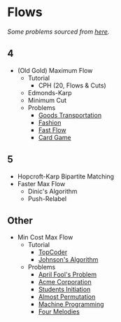 # Flows

*Some problems sourced from [here](http://codeforces.com/blog/entry/54526?#comment-385354).*
  
## 4
  * (Old Gold) Maximum Flow
    * Tutorial
      * CPH (20, Flows & Cuts)
    * Edmonds-Karp
    * Minimum Cut
    * Problems
      * [Goods Transportation](http://codeforces.com/problemset/problem/724/E) [](52)
      * [Fashion](https://csacademy.com/contest/rmi-2017-day-1/task/fashion/statement/) [](95)
      * [Fast Flow](http://www.spoj.com/problems/FASTFLOW/) [](107)
      * [Card Game](http://codeforces.com/problemset/problem/808/F) [](135)

## 5
  * Hopcroft-Karp Bipartite Matching
  * Faster Max Flow
    * Dinic's Algorithm
    * Push-Relabel
      
## Other
  * Min Cost Max Flow
    * Tutorial
      * [TopCoder](https://www.topcoder.com/community/data-science/data-science-tutorials/minimum-cost-flow-part-two-algorithms/)
      * [Johnson's Algorithm](https://en.wikipedia.org/wiki/Johnson%27s_algorithm)
    * Problems
      * [April Fool's Problem](http://codeforces.com/contest/802/problem/N)
      * [Acme Corporation](https://uva.onlinejudge.org/index.php?option=onlinejudge&page=show_problem&problem=2660)
      * [Students Initiation](http://codeforces.com/contest/847/problem/J)
      * [Almost Permutation](http://codeforces.com/contest/863/problem/F)
      * [Machine Programming](http://codeforces.com/contest/164/problem/C)
      * [Four Melodies](http://codeforces.com/contest/818/problem/G)
